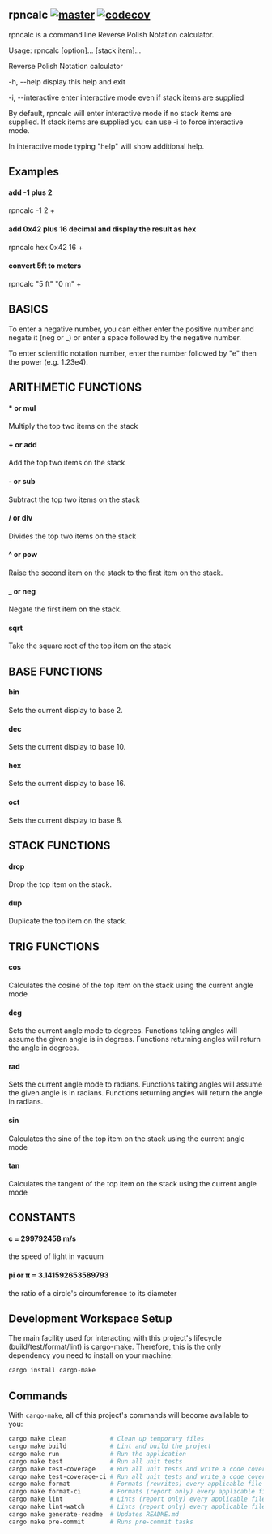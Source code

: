 
## rpncalc [![master](https://github.com/joeferner/rpncalc/actions/workflows/master.yml/badge.svg)](https://github.com/joeferner/rpncalc/actions/workflows/master.yml) [![codecov](https://codecov.io/gh/joeferner/rpncalc/branch/master/graph/badge.svg?token=SFH1NL79H4)](https://codecov.io/gh/joeferner/rpncalc)

rpncalc is a command line Reverse Polish Notation calculator.

Usage: rpncalc [option]... [stack item]...

Reverse Polish Notation calculator


  -h, --help        display this help and exit

  -i, --interactive enter interactive mode even if stack items are supplied


By default, rpncalc will enter interactive mode if no stack items are supplied. If stack items are supplied you can use -i to force interactive mode.


In interactive mode typing "help" will show additional help.


## Examples

#### add -1 plus 2
rpncalc -1 2 +


#### add 0x42 plus 16 decimal and display the result as hex
rpncalc hex 0x42 16 +


#### convert 5ft to meters
rpncalc "5 ft" "0 m" +


## BASICS
To enter a negative number, you can either enter the positive number and negate it (neg or _) or enter a space followed by the negative number.


To enter scientific notation number, enter the number followed by "e" then the power (e.g. 1.23e4).


## ARITHMETIC FUNCTIONS
#### * or mul
Multiply the top two items on the stack

#### + or add
Add the top two items on the stack

#### - or sub
Subtract the top two items on the stack

#### / or div
Divides the top two items on the stack

#### ^ or pow
Raise the second item on the stack to the first item on the stack.

#### _ or neg
Negate the first item on the stack.

#### sqrt
Take the square root of the top item on the stack


## BASE FUNCTIONS
#### bin
Sets the current display to base 2.

#### dec
Sets the current display to base 10.

#### hex
Sets the current display to base 16.

#### oct
Sets the current display to base 8.


## STACK FUNCTIONS
#### drop
Drop the top item on the stack.

#### dup
Duplicate the top item on the stack.


## TRIG FUNCTIONS
#### cos
Calculates the cosine of the top item on the stack using the current angle mode

#### deg
Sets the current angle mode to degrees. Functions taking angles will assume the given angle is in degrees. Functions returning angles will return the angle in degrees.

#### rad
Sets the current angle mode to radians. Functions taking angles will assume the given angle is in radians. Functions returning angles will return the angle in radians.

#### sin
Calculates the sine of the top item on the stack using the current angle mode

#### tan
Calculates the tangent of the top item on the stack using the current angle mode


## CONSTANTS
#### c = 299792458 m/s
the speed of light in vacuum

#### pi or π = 3.141592653589793
the ratio of a circle's circumference to its diameter





## Development Workspace Setup

The main facility used for interacting with this project's lifecycle (build/test/format/lint) is
[cargo-make](https://sagiegurari.github.io/cargo-make). Therefore, this is the only dependency you need to install on your machine:

```bash
cargo install cargo-make
```

## Commands

With `cargo-make`, all of this project's commands will become available to you:

```bash
cargo make clean            # Clean up temporary files
cargo make build            # Lint and build the project
cargo make run              # Run the application
cargo make test             # Run all unit tests
cargo make test-coverage    # Run all unit tests and write a code coverage report to STDOUT
cargo make test-coverage-ci # Run all unit tests and write a code coverage report to a text file in LCOV format
cargo make format           # Formats (rewrites) every applicable file in the project
cargo make format-ci        # Formats (report only) every applicable file in the project
cargo make lint             # Lints (report only) every applicable file in the project
cargo make lint-watch       # Lints (report only) every applicable file in the project and re-lints whenever files change
cargo make generate-readme  # Updates README.md
cargo make pre-commit       # Runs pre-commit tasks
```

